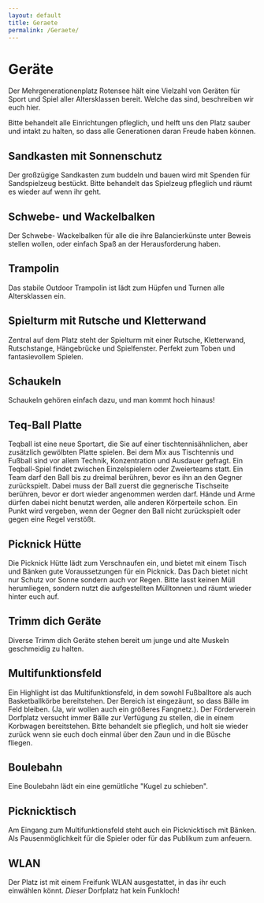 ```yaml
---
layout: default
title: Geraete
permalink: /Geraete/
---
```


# Geräte
Der Mehrgenerationenplatz Rotensee hält eine Vielzahl von Geräten für Sport und Spiel aller Altersklassen bereit. Welche das sind, beschreiben wir euch hier.

Bitte behandelt alle Einrichtungen pfleglich, und helft uns den Platz sauber und intakt zu halten, so dass alle Generationen daran Freude haben können.

## Sandkasten mit Sonnenschutz
Der großzügige Sandkasten zum buddeln und bauen wird mit Spenden für Sandspielzeug bestückt. Bitte behandelt das Spielzeug pfleglich und räumt es wieder auf wenn ihr geht.

## Schwebe- und Wackelbalken
Der Schwebe- Wackelbalken für alle die ihre Balancierkünste unter Beweis stellen wollen, oder einfach Spaß an der Herausforderung haben.

## Trampolin
Das stabile Outdoor Trampolin ist lädt zum Hüpfen und Turnen alle Altersklassen ein.

## Spielturm mit Rutsche und Kletterwand
Zentral auf dem Platz steht der Spielturm mit einer Rutsche, Kletterwand, Rutschstange, Hängebrücke und Spielfenster. Perfekt zum Toben und fantasievollem Spielen.

## Schaukeln
Schaukeln gehören einfach dazu, und man kommt hoch hinaus! 

## Teq-Ball Platte
Teqball ist eine neue Sportart, die Sie auf einer tischtennisähnlichen, aber zusätzlich gewölbten Platte spielen. Bei dem Mix aus Tischtennis und Fußball sind vor allem Technik, Konzentration und Ausdauer gefragt. Ein Teqball-Spiel findet zwischen Einzelspielern oder Zweierteams statt. Ein Team darf den Ball bis zu dreimal berühren, bevor es ihn an den Gegner zurückspielt. Dabei muss der Ball zuerst die gegnerische Tischseite berühren, bevor er dort wieder angenommen werden darf. Hände und Arme dürfen dabei nicht benutzt werden, alle anderen Körperteile schon. Ein Punkt wird vergeben, wenn der Gegner den Ball nicht zurückspielt oder gegen eine Regel verstößt.

## Picknick Hütte
Die Picknick Hütte lädt zum Verschnaufen ein, und bietet mit einem Tisch und Bänken gute Voraussetzungen für ein Picknick. Das Dach bietet nicht nur Schutz vor Sonne sondern auch vor Regen. Bitte lasst keinen Müll herumliegen, sondern nutzt die aufgestellten Mülltonnen und räumt wieder hinter euch auf.

## Trimm dich Geräte
Diverse Trimm dich Geräte stehen bereit um junge und alte Muskeln geschmeidig zu halten.

## Multifunktionsfeld 
Ein Highlight ist das Multifunktionsfeld, in dem sowohl Fußballtore als auch Basketballkörbe bereitstehen. Der Bereich ist eingezäunt, so dass Bälle im Feld bleiben. (Ja, wir wollen auch ein größeres Fangnetz.). Der Förderverein Dorfplatz versucht immer Bälle zur Verfügung zu stellen, die in einem Korbwagen bereitstehen. Bitte behandelt sie pfleglich, und holt sie wieder zurück wenn sie euch doch einmal über den Zaun und in die Büsche fliegen.

## Boulebahn
Eine Boulebahn lädt ein eine gemütliche "Kugel zu schieben".

## Picknicktisch
Am Eingang zum Multifunktionsfeld steht auch ein Picknicktisch mit Bänken. Als Pausenmöglichkeit für die Spieler oder für das Publikum zum anfeuern.

## WLAN
Der Platz ist mit einem Freifunk WLAN ausgestattet, in das ihr euch einwählen könnt. *Dieser* Dorfplatz hat kein Funkloch!

